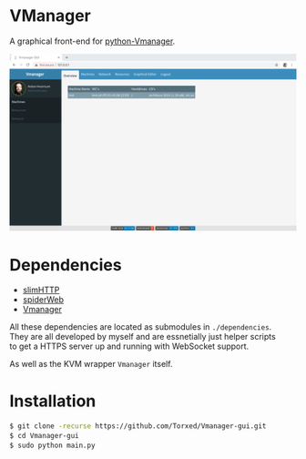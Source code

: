 # VManager

A graphical front-end for [python-Vmanager](https://github.com/Torxed/Vmanager).

![screenshot](documentation/screenshot.png)

# Dependencies

 * [slimHTTP](https://github.com/Torxed/slimHTTP)
 * [spiderWeb](https://github.com/Torxed/spiderWeb)
 * [Vmanager](https://github.com/Torxed/Vmanager)

All these dependencies are located as submodules in `./dependencies`.<br>
They are all developed by myself and are essnetially just helper scripts<br>
to get a HTTPS server up and running with WebSocket support.

As well as the KVM wrapper `Vmanager` itself.

# Installation

```bash
$ git clone -recurse https://github.com/Torxed/Vmanager-gui.git
$ cd Vmanager-gui
$ sudo python main.py
```
